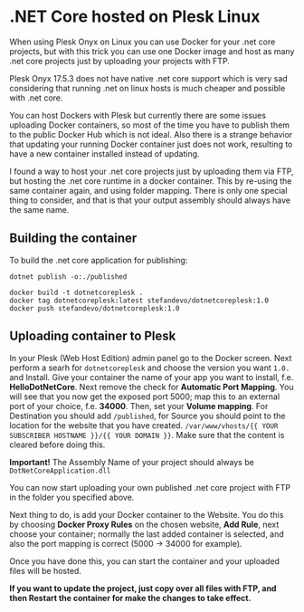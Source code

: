 # .NET Core hosted on Plesk Linux

When using Plesk Onyx on Linux you can use Docker for your .net core projects, but with this trick you can use one Docker image and host as many .net core projects just by uploading your projects with FTP.

Plesk Onyx 17.5.3 does not have native .net core support which is very sad considering that running .net on linux hosts is much cheaper and possible with .net core.

You can host Dockers with Plesk but currently there are some issues uploading Docker containers, so most of the time you have to publish them to the public Docker Hub which is not ideal. Also there is a strange behavior that updating your running Docker container just does not work, resulting to have a new container installed instead of updating.

I found a way to host your .net core projects just by uploading them via FTP, but hosting the .net core runtime in a docker container. This by re-using the same container again, and using folder mapping. There is only one special thing to consider, and that is that your output assembly should always have the same name.

## Building the container

To build the .net core application for publishing:

```dotnet publish -o:./published```

```
docker build -t dotnetcoreplesk .
docker tag dotnetcoreplesk:latest stefandevo/dotnetcoreplesk:1.0
docker push stefandevo/dotnetcoreplesk:1.0
```

## Uploading container to Plesk

In your Plesk (Web Host Edition) admin panel go to the Docker screen. Next perform a searh for ```dotnetcoreplesk``` and choose the version you want ```1.0.``` and Install. 
Give your container the name of your app you want to install, f.e. **HelloDotNetCore**.
Next remove the check for **Automatic Port Mapping**. You will see that you now get the exposed port 5000; map this to an external port of your choice, f.e. **34000**.
Then, set your **Volume mapping**. For Destination you should add ```/published```, for Source you should point to the location for the website that you have created. ```/var/www/vhosts/{{ YOUR SUBSCRIBER HOSTNAME }}/{{ YOUR DOMAIN }}```. Make sure that the content is cleared before doing this.

**Important!** The Assembly Name of your project should always be ```DotNetCoreApplication.dll``` 

You can now start uploading your own published .net core project with FTP in the folder you specified above. 

Next thing to do, is add your Docker container to the Website. You do this by choosing **Docker Proxy Rules** on the chosen website, **Add Rule**, next choose your container; normally the last added container is selected, and also the port mapping is correct (5000 -> 34000 for example).

Once you have done this, you can start the container and your uploaded files will be hosted.

**If you want to update the project, just copy over all files with FTP, and then **Restart** the container for make the changes to take effect.**


